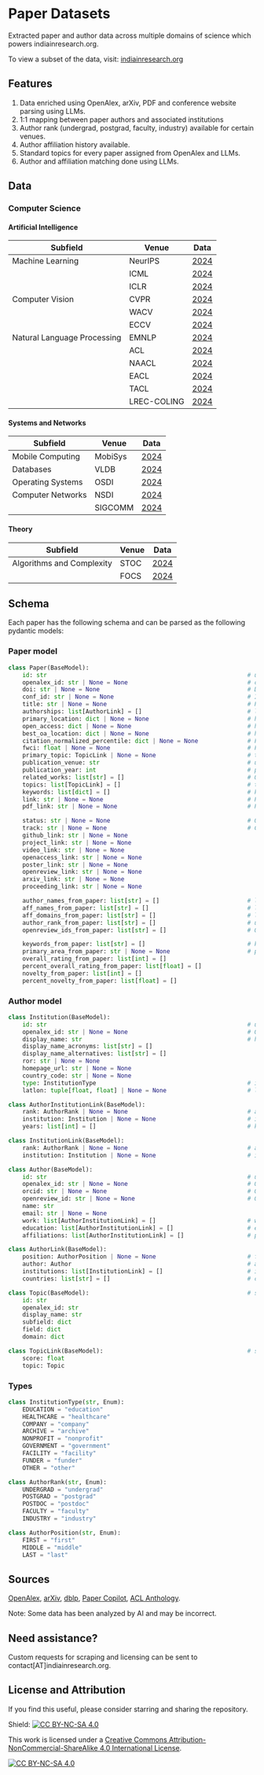# Paper Datasets

Extracted paper and author data across multiple domains of science which powers indiainresearch.org. 

To view a subset of the data, visit: [indiainresearch.org](https://www.indiainresearch.org/)

## Features

1. Data enriched using OpenAlex, arXiv, PDF and conference website parsing using LLMs.
2. 1:1 mapping between paper authors and associated institutions
3. Author rank (undergrad, postgrad, faculty, industry) available for certain venues.
4. Author affiliation history available.
5. Standard topics for every paper assigned from OpenAlex and LLMs.
6. Author and affiliation matching done using LLMs.

## Data

### Computer Science

#### Artificial Intelligence

| Subfield | Venue  | Data |
| ------------- | ------------- | ------------- |
| Machine Learning | NeurIPS  | [2024](https://github.com/IndiaInResearch/paper-data/blob/main/data/cs/neurips/2024.json)  |
|  | ICML | [2024](https://github.com/IndiaInResearch/paper-data/blob/main/data/cs/icml/2024.json)  |
|  | ICLR | [2024](https://github.com/IndiaInResearch/paper-data/blob/main/data/cs/iclr/2024.json)  |
| Computer Vision | CVPR  | [2024](https://github.com/IndiaInResearch/paper-data/blob/main/data/cs/cvpr/2024.json)  |
|  | WACV | [2024](https://github.com/IndiaInResearch/paper-data/blob/main/data/cs/wacv/2024.json)  |
|  | ECCV | [2024](https://github.com/IndiaInResearch/paper-data/blob/main/data/cs/eccv/2024.json)  |
| Natural Language Processing | EMNLP | [2024](https://github.com/IndiaInResearch/paper-data/blob/main/data/cs/emnlp/2024.json)  |
|  | ACL | [2024](https://github.com/IndiaInResearch/paper-data/blob/main/data/cs/acl/2024.json)  |
|  | NAACL | [2024](https://github.com/IndiaInResearch/paper-data/blob/main/data/cs/naacl/2024.json)  |
|  | EACL | [2024](https://github.com/IndiaInResearch/paper-data/blob/main/data/cs/eacl/2024.json)  |
|  | TACL | [2024](https://github.com/IndiaInResearch/paper-data/blob/main/data/cs/tacl/2024.json)  |
|  | LREC-COLING | [2024](https://github.com/IndiaInResearch/paper-data/blob/main/data/cs/coling/2024.json)  |

#### Systems and Networks

| Subfield | Venue  | Data |
| ------------- | ------------- | ------------- |
| Mobile Computing | MobiSys | [2024](https://github.com/IndiaInResearch/paper-data/blob/main/data/cs/mobisys/2024.json)  |
| Databases | VLDB | [2024](https://github.com/IndiaInResearch/paper-data/blob/main/data/cs/vldb/2024.json)  |
| Operating Systems | OSDI | [2024](https://github.com/IndiaInResearch/paper-data/blob/main/data/cs/osdi/2024.json)  |
| Computer Networks | NSDI | [2024](https://github.com/IndiaInResearch/paper-data/blob/main/data/cs/nsdi/2024.json)  |
|  | SIGCOMM | [2024](https://github.com/IndiaInResearch/paper-data/blob/main/data/cs/sigcomm/2024.json)  |

#### Theory

| Subfield | Venue  | Data |
| ------------- | ------------- | ------------- |
| Algorithms and Complexity | STOC  | [2024](https://github.com/IndiaInResearch/paper-data/blob/main/data/cs/stoc/2024.json)  |
|  | FOCS | [2024](https://github.com/IndiaInResearch/paper-data/blob/main/data/cs/focs/2024.json)  |

## Schema

Each paper has the following schema and can be parsed as the following pydantic models:

### Paper model
```python
class Paper(BaseModel):
    id: str                                                         # unique ID for the paper, unused for now
    openalex_id: str | None = None                                  # corresponding ID from OpenAlex database
    doi: str | None = None                                          # DOI if present
    conf_id: str | None = None                                      # ID used by the corresponding conference
    title: str | None = None                                        # Paper title
    authorships: list[AuthorLink] = []                              # list of paper, author relations
    primary_location: dict | None = None                            # https://docs.openalex.org/api-entities/works/work-object#primary_location
    open_access: dict | None = None                                 # https://docs.openalex.org/api-entities/works/work-object#the-openaccess-object
    best_oa_location: dict | None = None                            # https://docs.openalex.org/api-entities/works/work-object#best_oa_location
    citation_normalized_percentile: dict | None = None              # FWCI percentile
    fwci: float | None = None                                       # FWCI
    primary_topic: TopicLink | None = None                          # top ranked topic
    publication_venue: str                                          # unique code for publication venue, usually same as conference name
    publication_year: int                                           # publication or conference year
    related_works: list[str] = []                                   # OpenAlex IDs of related works
    topics: list[TopicLink] = []                                    # top ranked topics. upto 3
    keywords: list[dict] = []                                       # keywords from OpenAlex
    link: str | None = None                                         # Primary webpage for the paper. (prefer this)
    pdf_link: str | None = None                                     # Primary PDF for the paper if open access (prefer this)

    status: str | None = None                                       # Oral, Poster, Spotlight (from Paper Copilot)
    track: str | None = None                                        # Conference track
    github_link: str | None = None                                   
    project_link: str | None = None
    video_link: str | None = None
    openaccess_link: str | None = None
    poster_link: str | None = None
    openreview_link: str | None = None
    arxiv_link: str | None = None
    proceeding_link: str | None = None

    author_names_from_paper: list[str] = []                         # list of author names by scraping PDF opr website or from Paper Copilot. (avoid using)
    aff_names_from_paper: list[str] = []                            # list of author affiliations by scraping PDF opr website or from Paper Copilot. (avoid using)
    aff_domains_from_paper: list[str] = []                          # list of author domains by scraping PDF opr website or from Paper Copilot. (avoid using)
    author_rank_from_paper: list[str] = []                          # undergrad, postgrad, faculty, researcher, engineer etc. (avoid using)
    openreview_ids_from_paper: list[str] = []                       # OpenReview IDs (avoid using)

    keywords_from_paper: list[str] = []                             # keywords from conference or pdf scraping
    primary_area_from_paper: str | None = None                      # primary area from paper
    overall_rating_from_paper: list[int] = []
    percent_overall_rating_from_paper: list[float] = []
    novelty_from_paper: list[int] = []
    percent_novelty_from_paper: list[float] = []
```

### Author model
```python
class Institution(BaseModel):
    id: str                                                         # unique ID for the institution, unused for now
    openalex_id: str | None = None                                  # OpenAlex ID for the institution
    display_name: str                                               # https://docs.openalex.org/api-entities/institutions/institution-object
    display_name_acronyms: list[str] = []
    display_name_alternatives: list[str] = []
    ror: str | None = None
    homepage_url: str | None = None
    country_code: str | None = None
    type: InstitutionType                                           # institute type as a custom type
    latlon: tuple[float, float] | None = None                       # latitude and longitude

class AuthorInstitutionLink(BaseModel):
    rank: AuthorRank | None = None                                  # author rank as undergrad, postgrad, faculty, insdustry etc.
    institution: Institution | None = None                          # instituion affiliation of author
    years: list[int] = []                                           # known years associated with institute

class InstitutionLink(BaseModel):
    rank: AuthorRank | None = None                                  # author rank as undergrad, postgrad, faculty, insdustry etc.
    institution: Institution | None = None                          # institution of author used in association with this corresponding paper

class Author(BaseModel):
    id: str                                                         # unique ID for the author, unused for now
    openalex_id: str | None = None                                  # OpenAlex ID for the institution
    orcid: str | None = None                                        # ORCID (preferred)
    openreview_id: str | None = None                                # OpenReview (preferred)
    name: str
    email: str | None = None
    work: list[AuthorInstitutionLink] = []                          # work history, unused for now
    education: list[AuthorInstitutionLink] = []                     # education history, unused for now
    affiliations: list[AuthorInstitutionLink] = []                  # paper affiliation history of the author

class AuthorLink(BaseModel):
    position: AuthorPosition | None = None                          # first, middle or last author
    author: Author                                                  # author model
    institutions: list[InstitutionLink] = []                        # institutions of author used in association with this corresponding paper
    countries: list[str] = []                                       # countries these institutions belong to

class Topic(BaseModel):                                             # same as https://docs.openalex.org/api-entities/topics
    id: str
    openalex_id: str
    display_name: str
    subfield: dict
    field: dict
    domain: dict

class TopicLink(BaseModel):                                         # same as https://docs.openalex.org/api-entities/topics
    score: float
    topic: Topic
```

### Types

```python
class InstitutionType(str, Enum):
    EDUCATION = "education"
    HEALTHCARE = "healthcare"
    COMPANY = "company"
    ARCHIVE = "archive"
    NONPROFIT = "nonprofit"
    GOVERNMENT = "government"
    FACILITY = "facility"
    FUNDER = "funder"
    OTHER = "other"

class AuthorRank(str, Enum):
    UNDERGRAD = "undergrad"
    POSTGRAD = "postgrad"
    POSTDOC = "postdoc"
    FACULTY = "faculty"
    INDUSTRY = "industry"

class AuthorPosition(str, Enum):
    FIRST = "first"
    MIDDLE = "middle"
    LAST = "last"
```
## Sources

[OpenAlex](https://openalex.org/), [arXiv](https://arxiv.org/), [dblp](https://dblp.org/), [Paper Copilot](https://github.com/papercopilot), [ACL Anthology](https://aclanthology.org/).

Note: Some data has been analyzed by AI and may be incorrect.

## Need assistance?

Custom requests for scraping and licensing can be sent to contact[AT]indiainresearch.org.

## License and Attribution

If you find this useful, please consider starring and sharing the repository.

Shield: [![CC BY-NC-SA 4.0][cc-by-nc-sa-shield]][cc-by-nc-sa]

This work is licensed under a
[Creative Commons Attribution-NonCommercial-ShareAlike 4.0 International License][cc-by-nc-sa].

[![CC BY-NC-SA 4.0][cc-by-nc-sa-image]][cc-by-nc-sa]

[cc-by-nc-sa]: http://creativecommons.org/licenses/by-nc-sa/4.0/
[cc-by-nc-sa-image]: https://licensebuttons.net/l/by-nc-sa/4.0/88x31.png
[cc-by-nc-sa-shield]: https://img.shields.io/badge/License-CC%20BY--NC--SA%204.0-lightgrey.svg
